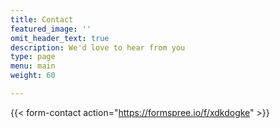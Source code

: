 ```yaml
---
title: Contact
featured_image: ''
omit_header_text: true
description: We'd love to hear from you
type: page
menu: main
weight: 60

---
```


{{< form-contact action="https://formspree.io/f/xdkdogke"  >}}
